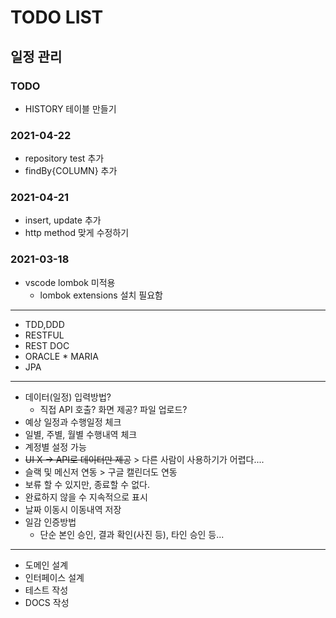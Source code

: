 # TODO LIST

## 일정 관리

### TODO
- HISTORY 테이블 만들기

### 2021-04-22
- repository test 추가
- findBy{COLUMN} 추가
### 2021-04-21
- insert, update 추가
- http method 맞게 수정하기
### 2021-03-18
- vscode lombok 미적용
    - lombok extensions 설치 필요함    
----
- TDD,DDD
- RESTFUL
- REST DOC
- ORACLE * MARIA
- JPA

---
- 데이터(일정) 입력방법?
    - 직접 API 호출? 화면 제공? 파일 업로드?
- 예상 일정과 수행일정 체크
- 일별, 주별, 월별 수행내역 체크
- 계정별 설정 가능
- ~~UI X -> API로 데이터만 제공~~ > 다른 사람이 사용하기가 어렵다....
- 슬랙 및 메신저 연동 > 구글 캘린더도 연동
- 보류 할 수 있지만, 종료할 수 없다.
- 완료하지 않을 수 지속적으로 표시
- 날짜 이동시 이동내역 저장
- 일감 인증방법
    - 단순 본인 승인, 결과 확인(사진 등), 타인 승인 등...


---
- 도메인 설계
- 인터페이스 설계
- 테스트 작성
- DOCS 작성

